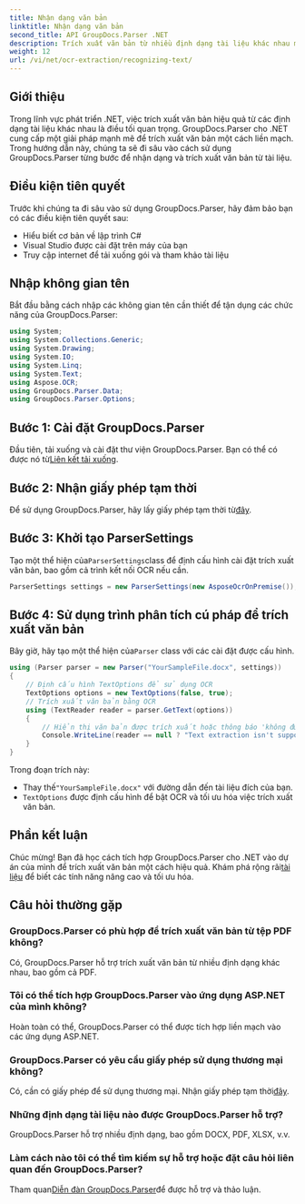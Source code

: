```yaml
---
title: Nhận dạng văn bản
linktitle: Nhận dạng văn bản
second_title: API GroupDocs.Parser .NET
description: Trích xuất văn bản từ nhiều định dạng tài liệu khác nhau một cách hiệu quả với GroupDocs.Parser cho .NET. Tích hợp dễ dàng và khả năng OCR mạnh mẽ.
weight: 12
url: /vi/net/ocr-extraction/recognizing-text/
---
```

## Giới thiệu
Trong lĩnh vực phát triển .NET, việc trích xuất văn bản hiệu quả từ các định dạng tài liệu khác nhau là điều tối quan trọng. GroupDocs.Parser cho .NET cung cấp một giải pháp mạnh mẽ để trích xuất văn bản một cách liền mạch. Trong hướng dẫn này, chúng ta sẽ đi sâu vào cách sử dụng GroupDocs.Parser từng bước để nhận dạng và trích xuất văn bản từ tài liệu.
## Điều kiện tiên quyết
Trước khi chúng ta đi sâu vào sử dụng GroupDocs.Parser, hãy đảm bảo bạn có các điều kiện tiên quyết sau:
- Hiểu biết cơ bản về lập trình C#
- Visual Studio được cài đặt trên máy của bạn
- Truy cập internet để tải xuống gói và tham khảo tài liệu

## Nhập không gian tên
Bắt đầu bằng cách nhập các không gian tên cần thiết để tận dụng các chức năng của GroupDocs.Parser:
```csharp
using System;
using System.Collections.Generic;
using System.Drawing;
using System.IO;
using System.Linq;
using System.Text;
using Aspose.OCR;
using GroupDocs.Parser.Data;
using GroupDocs.Parser.Options;
```
## Bước 1: Cài đặt GroupDocs.Parser
 Đầu tiên, tải xuống và cài đặt thư viện GroupDocs.Parser. Bạn có thể có được nó từ[Liên kết tải xuống](https://releases.groupdocs.com/parser/net/).
## Bước 2: Nhận giấy phép tạm thời
 Để sử dụng GroupDocs.Parser, hãy lấy giấy phép tạm thời từ[đây](https://purchase.groupdocs.com/temporary-license/).
## Bước 3: Khởi tạo ParserSettings
 Tạo một thể hiện của`ParserSettings`class để định cấu hình cài đặt trích xuất văn bản, bao gồm cả trình kết nối OCR nếu cần.
```csharp
ParserSettings settings = new ParserSettings(new AsposeOcrOnPremise());
```
## Bước 4: Sử dụng trình phân tích cú pháp để trích xuất văn bản
 Bây giờ, hãy tạo một thể hiện của`Parser` class với các cài đặt được cấu hình.
```csharp
using (Parser parser = new Parser("YourSampleFile.docx", settings))
{
    // Định cấu hình TextOptions để sử dụng OCR
    TextOptions options = new TextOptions(false, true);
    // Trích xuất văn bản bằng OCR
    using (TextReader reader = parser.GetText(options))
    {
        // Hiển thị văn bản được trích xuất hoặc thông báo 'không được hỗ trợ'
        Console.WriteLine(reader == null ? "Text extraction isn't supported" : reader.ReadToEnd());
    }
}
```
Trong đoạn trích này:
-  Thay thế`"YourSampleFile.docx"` với đường dẫn đến tài liệu đích của bạn.
- `TextOptions` được định cấu hình để bật OCR và tối ưu hóa việc trích xuất văn bản.

## Phần kết luận
 Chúc mừng! Bạn đã học cách tích hợp GroupDocs.Parser cho .NET vào dự án của mình để trích xuất văn bản một cách hiệu quả. Khám phá rộng rãi[tài liệu](https://tutorials.groupdocs.com/parser/net/) để biết các tính năng nâng cao và tối ưu hóa.

## Câu hỏi thường gặp
### GroupDocs.Parser có phù hợp để trích xuất văn bản từ tệp PDF không?
Có, GroupDocs.Parser hỗ trợ trích xuất văn bản từ nhiều định dạng khác nhau, bao gồm cả PDF.
### Tôi có thể tích hợp GroupDocs.Parser vào ứng dụng ASP.NET của mình không?
Hoàn toàn có thể, GroupDocs.Parser có thể được tích hợp liền mạch vào các ứng dụng ASP.NET.
### GroupDocs.Parser có yêu cầu giấy phép sử dụng thương mại không?
Có, cần có giấy phép để sử dụng thương mại. Nhận giấy phép tạm thời[đây](https://purchase.groupdocs.com/temporary-license/).
### Những định dạng tài liệu nào được GroupDocs.Parser hỗ trợ?
GroupDocs.Parser hỗ trợ nhiều định dạng, bao gồm DOCX, PDF, XLSX, v.v.
### Làm cách nào tôi có thể tìm kiếm sự hỗ trợ hoặc đặt câu hỏi liên quan đến GroupDocs.Parser?
 Tham quan[Diễn đàn GroupDocs.Parser](https://forum.groupdocs.com/c/parser/17)để được hỗ trợ và thảo luận.